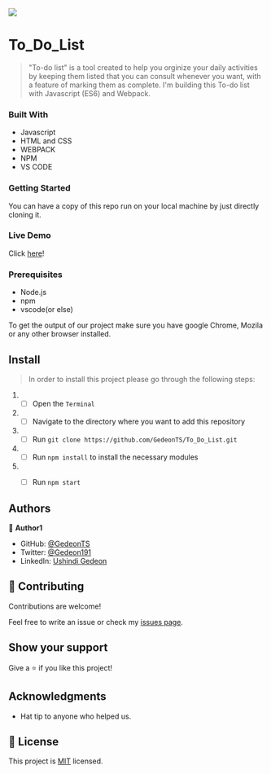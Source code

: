![](https://img.shields.io/badge/Microverse-blueviolet)
# To_Do_List


> "To-do list" is a tool created to help you orginize your daily activities by keeping them listed that you can consult whenever you want, with a feature of marking them as complete. I'm building this To-do list with Javascript (ES6) and Webpack.

### Built With

- Javascript
- HTML and CSS
- WEBPACK
- NPM
- VS CODE


### Getting Started

You can have a copy of this repo run on your local machine by just directly cloning it.

### Live Demo

Click [here](https://gedeonts.github.io/To_Do_List/)!

### Prerequisites

- Node.js
- npm
- vscode(or else)

To get the output of our project make sure you have google Chrome, Mozila or any other browser installed.

## Install 

> In order to install this project please go through the following steps:

1. - [ ] Open the `Terminal`
2. - [ ] Navigate to the directory where you want to add this repository
3. - [ ] Run `git clone https://github.com/GedeonTS/To_Do_List.git`
4. - [ ] Run `npm install` to install the necessary modules
5. - [ ] Run `npm start`


## Authors

👤 **Author1**

- GitHub: [@GedeonTS](https://github.com/GedeonTS)
- Twitter: [@Gedeon191](https://twitter.com/Gedeon191)
- LinkedIn: [Ushindi Gedeon](https://linkedin.com/in/ushindi-gedeon-73032a228)

## 🤝 Contributing

Contributions are welcome!

Feel free to write an issue or check my [issues page](../../issues/).



## Show your support

Give a ⭐️ if you like this project!

## Acknowledgments

- Hat tip to anyone who helped us.

## 📝 License

This project is [MIT](./MIT.md) licensed.
